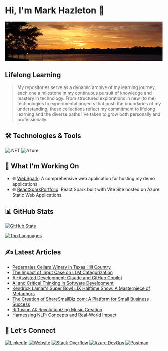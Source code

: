 # Hi, I'm Mark Hazleton 👋

[![Inks Lake Sunset - Texas Hill Country](/InksLakeSunset.jpg)](https://markhazleton.com/ "Mark Hazleton Profile")

## Lifelong Learning

> My repositories serve as a dynamic archive of my learning journey, each one a milestone in my continuous pursuit of knowledge and mastery in technology. From structured explorations in new (to me) technologies to experimental projects that push the boundaries of my understanding, these collections reflect my commitment to lifelong learning and the diverse paths I've taken to grow both personally and professionally.

## 🛠️ Technologies & Tools

![.NET](https://img.shields.io/badge/-.NET-512BD4?style=flat&logo=.net&logoColor=white)
![Azure](https://img.shields.io/badge/-Azure-0089D6?style=flat&logo=microsoft-azure&logoColor=white)

## 🚀 What I'm Working On

- 🌐 [WebSpark](https://webspark.markhazleton.com): A comprehensive web application for hosting my demo applications.
- 🌐 [ReactSparkPortfolio](https://reactspark.markhazleton.com/): React Spark built with Vite Site hosted on Azure Static Web Applications

## 📊 GitHub Stats

[![GitHub Stats](https://github-readme-stats.vercel.app/api?username=markhazleton&show_icons=true&hide_border=true&&count_private=true&include_all_commits=true)](https://github.com/markhazleton)

[![Top Languages](https://github-readme-stats.vercel.app/api/top-langs/?username=markhazleton&exclude_repo=KNN-Image-Classification&show_icons=true&hide_border=true&layout=compact&langs_count=8)](https://github.com/markhazleton)

## ✍️ Latest Articles

<!-- BLOG-POST-LIST:START -->
- [Pedernales Cellars Winery in Texas Hill Country](https://markhazleton.com/articles/pedernales-cellars-winery-in-texas-hill-country.html)
- [The Impact of Input Case on LLM Categorization](https://markhazleton.com/articles/the-impact-of-input-case-on-llm-categorization.html)
- [AI-Assisted Development: Claude and GitHub Copilot](https://markhazleton.com/articles/ai-assisted-development-claude-and-github-copilot.html)
- [AI and Critical Thinking in Software Development](https://markhazleton.com/articles/ai-and-critical-thinking-in-software-development.html)
- [Kendrick Lamar's Super Bowl LIX Halftime Show: A Masterpiece of Metaphors](https://markhazleton.com/articles/kendrick-lamars-super-bowl-lix-halftime-show-a-masterpiece-of-metaphors.html)
- [The Creation of ShareSmallBiz.com: A Platform for Small Business Success](https://markhazleton.com/articles/the-creation-of-sharesmallbizcom-a-platform-for-small-business-success.html)
- [Riffusion AI: Revolutionizing Music Creation](https://markhazleton.com/articles/riffusion-ai-revolutionizing-music-creation.html)
- [Harnessing NLP: Concepts and Real-World Impact](https://markhazleton.com/articles/harnessing-nlp-concepts-and-real-world-impact.html)
<!-- BLOG-POST-LIST:END -->

## 🔗 Let's Connect

[![LinkedIn](https://img.shields.io/badge/-LinkedIn-0A66C2?style=flat&logo=LinkedIn&logoColor=white)](https://linkedin.com/in/markhazleton "Mark Hazleton LinkedIn")
[![Website](https://img.shields.io/badge/-Website-000000?style=flat&logo=About.me&logoColor=white)](https://markhazleton.com "Mark Hazleton Website")
[![Stack Overflow](https://img.shields.io/badge/-Stack%20Overflow-F58025?style=flat&logo=Stack-Overflow&logoColor=white)](https://stackoverflow.com/users/479571/markhazleton "Mark Hazleton Stack Overflow")
[![Azure DevOps](https://img.shields.io/badge/-Azure%20DevOps-0078D7?style=flat&logo=Azure-DevOps&logoColor=white)](https://dev.azure.com/markhazleton/SampleMvcCRUD "Mark Hazleton Azure DevOps")
[![Postman](https://img.shields.io/badge/-Postman-FF6C37?style=flat&logo=Postman&logoColor=white)](https://www.postman.com/markhazleton "Mark Hazleton Postman")
